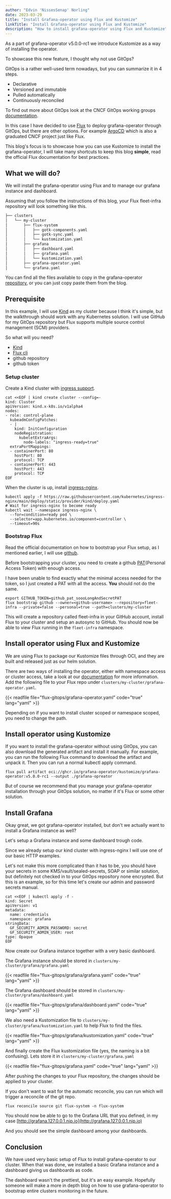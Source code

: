 ```yaml
---
author: "Edvin 'NissesSenap' Norling"
date: 2023-03-29
title: "Install Grafana-operator using Flux and Kustomize"
linkTitle: "Install Grafana-operator using Flux and Kustomize"
description: "How to install grafana-operator using Flux and Kustomize"
---
```


As a part of grafana-operator v5.0.0-rc1 we introduce Kustomize as a way of installing the operator.

To showcase this new feature, I thought why not use GitOps?

GitOps is a rather well-used term nowadays, but you can summarize it in 4 steps.

- Declarative
- Versioned and immutable
- Pulled automatically
- Continuously reconciled

To find out more about GitOps look at the CNCF GitOps working groups [documentation](https://opengitops.dev/).

In this case I have decided to use [Flux](https://fluxcd.io/) to deploy grafana-operator through GitOps, but there are other options.
For example [ArgoCD](https://argo-cd.readthedocs.io/) which is also a graduated CNCF project just like Flux.

This blog's focus is to showcase how you can use Kustomize to install the grafana-operator, I will take many shortcuts to keep this blog **simple**, read the official Flux documentation for best practices.

## What we will do?

We will install the grafana-operator using Flux and to manage our grafana instance and dashboard.

Assuming that you follow the instructions of this blog, your Flux fleet-infra repository will look something like this.

```.txt
├── clusters
│   └── my-cluster
│       ├── flux-system
│       │   ├── gotk-components.yaml
│       │   ├── gotk-sync.yaml
│       │   └── kustomization.yaml
│       ├── grafana
│       │   ├── dashboard.yaml
│       │   ├── grafana.yaml
│       │   └── kustomization.yaml
│       ├── grafana-operator.yaml
│       └── grafana.yaml
```

You can find all the files available to copy in the grafana-operator [repository](https://github.com/grafana-operator/grafana-operator/tree/master/docs/blog/flux-gitops),
or you can just copy paste them from the blog.

## Prerequisite

In this example, I will use [Kind](https://kind.sigs.k8s.io/docs/user/quick-start/) as my cluster because I think it's simple, but the walkthrough should work with any Kubernetes solution.
I will use GitHub for my GitOps repository but Flux supports multiple source control management (SCM) providers.

So what will you need?

- [Kind](https://kind.sigs.k8s.io/docs/user/quick-start)
- [Flux cli](https://fluxcd.io/flux/installation/)
- github repository
- github token

### Setup cluster

Create a Kind cluster with [ingress support](https://kind.sigs.k8s.io/docs/user/ingress/).

```shell
cat <<EOF | kind create cluster --config=-
kind: Cluster
apiVersion: kind.x-k8s.io/v1alpha4
nodes:
- role: control-plane
  kubeadmConfigPatches:
  - |
    kind: InitConfiguration
    nodeRegistration:
      kubeletExtraArgs:
        node-labels: "ingress-ready=true"
  extraPortMappings:
  - containerPort: 80
    hostPort: 80
    protocol: TCP
  - containerPort: 443
    hostPort: 443
    protocol: TCP
EOF
```

When the cluster is up, install [ingress-nginx](https://github.com/kubernetes/ingress-nginx).

```shell
kubectl apply -f https://raw.githubusercontent.com/kubernetes/ingress-nginx/main/deploy/static/provider/kind/deploy.yaml
# Wait for ingress-nginx to become ready
kubectl wait --namespace ingress-nginx \
  --for=condition=ready pod \
  --selector=app.kubernetes.io/component=controller \
  --timeout=90s
```

### Bootstrap Flux

Read the official documentation on how to bootstrap your Flux setup, as I mentioned earlier, I will use [github](https://fluxcd.io/flux/cmd/flux_bootstrap_github/).

Before bootstrapping your cluster, you need to create a github [PAT](https://docs.github.com/en/authentication/keeping-your-account-and-data-secure/creating-a-personal-access-token)(Personal Access Token) with enough access.

I have been unable to find exactly what the minimal access needed for the token, so I just created a PAT with all the access. **You** should not do the same.

```shell
export GITHUB_TOKEN=github_pat_soooLongAndSecretPAT
flux bootstrap github --owner=<github-username> --repository=fleet-infra --private=false --personal=true --path=clusters/my-cluster
```

This will create a repository called fleet-infra in your GitHub account, install Flux to your cluster and setup an autosync to GitHub.
You should now be able to view Flux running in the `fleet-infra` namespace.

## Install operator using Flux and Kustomize

We are using Flux to package our Kustomize files through OCI, and they are built and released just as our helm solution.

There are two ways of installing the operator, either with namespace access or cluster access,
take a look at our [documentation](https://grafana-operator.github.io/grafana-operator/docs/grafana/#where-should-the-operator-look-for-grafana-resources) for more information.
Add the following file to your Flux repo under `clusters/my-cluster/grafana-operator.yaml`.

{{< readfile file="flux-gitops/grafana-operator.yaml" code="true" lang="yaml" >}}

Depending on if you want to install cluster scoped or namespace scoped, you need to change the path.

## Install operator using Kustomize

If you want to install the grafana-operator without using GitOps, you can also download the generated artifact and install it manually.
For example, you can run the following Flux command to download the artifact and unpack it. Then you can run a normal kubectl apply command.

```shell
flux pull artifact oci://ghcr.io/grafana-operator/kustomize/grafana-operator:v5.0.0-rc1 --output ./grafana-opreator
```

But of course we recommend that you manage your grafana-operator installation through your GitOps solution, no matter if it's Flux or some other solution.

## Install Grafana

Okay great, we got grafana-operator installed, but don't we actually want to install a Grafana instance as well?

Let's setup a Grafana instance and some dashboard trough code.

Since we already setup our kind cluster with ingress-nginx I will use one of our basic HTTP examples.

Let's not make this more complicated than it has to be, you should have your secrets in some KMS/vault/sealed-secrets, SOAP or similar solution, but definitely not checked in to your GitOps repository none encrypted.
But this is an example, so for this time let's create our admin and password secrets manual.

```shell
cat <<EOF | kubectl apply -f -
kind: Secret
apiVersion: v1
metadata:
  name: credentials
  namespace: grafana
stringData:
  GF_SECURITY_ADMIN_PASSWORD: secret
  GF_SECURITY_ADMIN_USER: root
type: Opaque
EOF
```

Now create our Grafana instance together with a very basic dashboard.

The Grafana instance should be stored in `clusters/my-cluster/grafana/grafana.yaml`

{{< readfile file="flux-gitops/grafana/grafana.yaml" code="true" lang="yaml" >}}

The Grafana dashboard should be stored in `clusters/my-cluster/grafana/dashboard.yaml`

{{< readfile file="flux-gitops/grafana/dashboard.yaml" code="true" lang="yaml" >}}

We also need a Kustomization file to `clusters/my-cluster/grafana/kustomization.yaml` to help Flux to find the files.

{{< readfile file="flux-gitops/grafana/kustomization.yaml" code="true" lang="yaml" >}}

And finally create the Flux kustomization file (yes, the naming is a bit confusing).
Lets store it in `clusters/my-cluster/grafana.yaml`

{{< readfile file="flux-gitops/grafana.yaml" code="true" lang="yaml" >}}

After pushing the changes to your Flux repository, the changes should be applied to your cluster.

If you don't want to wait for the automatic reconcile, you can run which will trigger a reconcile of the git repo.

```shell
flux reconcile source git flux-system -n flux-system
```

You should now be able to go to the Grafana URL that you defined, in my case [http://grafana.127.0.0.1.nip.io](http://grafana.127.0.0.1.nip.io)

And you should see the simple dashboard among your dashboards.

## Conclusion

We have used very basic setup of Flux to install grafana-operator to our cluster. When that was done, we installed a basic Grafana instance and a dashboard giving us dashboards as code.

The dashboard wasn't the prettiest, but it's an easy example.
Hopefully someone will make a more in depth blog on how to use grafana-operator to bootstrap entire clusters monitoring in the future.
